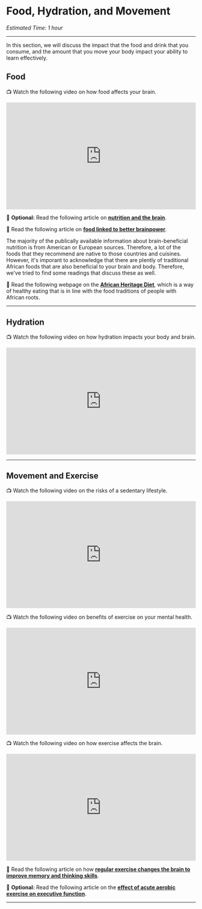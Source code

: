 # Food, Hydration, and Movement

*Estimated Time: 1 hour*

---

In this section, we will discuss the impact that the food and drink that you consume, and the amount that you move your body impact your ability to learn effectively.

## Food

<aside>


📺 Watch the following video on how food affects your brain.

</aside>

<div style="position: relative; padding-bottom: 56.25%; height: 0;"><iframe src="https://www.youtube.com/embed/xyQY8a-ng6g" title="YouTube video player" frameborder="0" allow="accelerometer; autoplay; clipboard-write; encrypted-media; gyroscope; picture-in-picture" allowfullscreen style="position: absolute; top: 0; left: 0; width: 100%; height: 100%;"></iframe></div>



<aside>


📖 **Optional:** Read the following article on [**nutrition and the brain**](http://faculty.washington.edu/chudler/nutr.html).

</aside>

<aside>


📖 Read the following article on [**food linked to better brainpower**](https://www.health.harvard.edu/healthbeat/foods-linked-to-better-brainpower).

</aside>

The majority of the publically available information about brain-beneficial nutrition is from American or European sources. Therefore, a lot of the foods that they recommend are native to those countries and cuisines. However, it's imporant to acknowledge that there are plently of traditional African foods that are also beneficial to your brain and body. Therefore, we've tried to find some readings that discuss these as well.

<aside>
  
📖 Read the following webpage on the **[African Heritage Diet](https://oldwayspt.org/traditional-diets/african-heritage-diet)**, which is a way of healthy eating that is in line with the food traditions of people with African roots.

</aside>

---

## Hydration

<aside>


📺 Watch the following video on how hydration impacts your body and brain.

</aside>

<div style="position: relative; padding-bottom: 56.25%; height: 0;"><iframe src="https://www.youtube.com/embed/9iMGFqMmUFs" title="YouTube video player" frameborder="0" allow="accelerometer; autoplay; clipboard-write; encrypted-media; gyroscope; picture-in-picture" allowfullscreen style="position: absolute; top: 0; left: 0; width: 100%; height: 100%;"></iframe></div>


---

## Movement and Exercise

<aside>

📺 Watch the following video on the risks of a sedentary lifestyle.

</aside>

<div style="position: relative; padding-bottom: 56.25%; height: 0;"><iframe src="https://www.youtube.com/embed/wUEl8KrMz14" title="YouTube video player" frameborder="0" allow="accelerometer; autoplay; clipboard-write; encrypted-media; gyroscope; picture-in-picture" allowfullscreen style="position: absolute; top: 0; left: 0; width: 100%; height: 100%;"></iframe></div>

<aside>
  

📺 Watch the following video on benefits of exercise on your mental health.

</aside>

<div style="position: relative; padding-bottom: 56.25%; height: 0;"><iframe src="https://www.youtube.com/embed/mJW7dYXPZ2o" title="YouTube video player" frameborder="0" allow="accelerometer; autoplay; clipboard-write; encrypted-media; gyroscope; picture-in-picture" allowfullscreen style="position: absolute; top: 0; left: 0; width: 100%; height: 100%;"></iframe></div>

<aside>


📺 Watch the following video on how exercise affects the brain.

</aside>

<div style="position: relative; padding-bottom: 56.25%; height: 0;"><iframe src="https://www.youtube.com/embed/E0ARTVoI18U" title="YouTube video player" frameborder="0" allow="accelerometer; autoplay; clipboard-write; encrypted-media; gyroscope; picture-in-picture" allowfullscreen style="position: absolute; top: 0; left: 0; width: 100%; height: 100%;"></iframe></div>

<aside>

📖 Read the following article on how **[regular exercise changes the brain to improve memory and thinking skills](https://www.health.harvard.edu/blog/regular-exercise-changes-brain-improve-memory-thinking-skills-201404097110)**.

</aside>

<aside>

📖 **Optional:** Read the following article on the [**effect of acute aerobic exercise on executive function**](https://www.sciencedirect.com/science/article/pii/S0149763421002670).

</aside>

---
